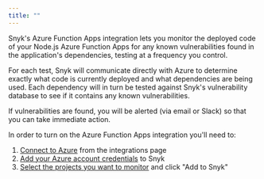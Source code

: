 ```yaml
---
title: ""
---
```


Snyk's Azure Function Apps integration lets you monitor the deployed code of your Node.js Azure Function Apps for any known vulnerabilities found in the application's dependencies, testing at a frequency you control.

For each test, Snyk will communicate directly with Azure to determine exactly what code is currently deployed and what dependencies are being used. Each dependency will in turn be tested against Snyk's vulnerability database to see if it contains any known vulnerabilities. 

If vulnerabilities are found, you will be alerted (via email or Slack) so that you can take immediate action.

In order to turn on the Azure Function Apps integration you'll need to:

1. [Connect to Azure](#connecting-snyk-to-azure-functions) from the integrations page
2. [Add your Azure account credentials](#generating-your-azure-service-principal) to Snyk
3. [Select the projects you want to monitor](#adding-azure-functions) and click "Add to Snyk"